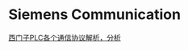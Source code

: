 # Siemens Communication

[西门子PLC各个通信协议解析，分析](https://blog.csdn.net/quankangquan/article/details/115796947)

